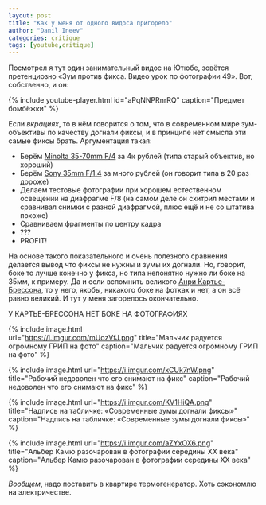 ```yaml
---
layout: post
title: "Как у меня от одного видоса пригорело"
author: "Danil Ineev"
categories: critique
tags: [youtube,critique]
---
```


Посмотрел я тут один занимательный видос на Ютюбе, зовётся претенциозно «Зум против фикса. Видео урок по фотографии 49». Вот, собственно, и он: 

{% include youtube-player.html 
           id="aPqNNPRnrRQ" 
           caption="Предмет бомбёжки" %}

Если *вкрациях*, то в нём говорится о том, что в современном мире зум-объективы по качеству догнали фиксы, и в принципе нет смысла эти самые фиксы брать. Аргументация такая:
- Берём [Minolta 35-70mm F/4](http://kurtmunger.com/minolta_af_35_70mm_f_4_reviewid180.html) за 4к рублей (типа старый объектив, но хороший)
- Берём [Sony 35mm F/1.4](http://www.imaging-resource.com/lenses/sony/35mm-f1.4-g-sal-35f14g/review/) за много рублей (он говорит типа в 20 раз дороже)
- Делаем тестовые фотографии при хорошем естественном освещении на диафрагме F/8 (на самом деле он схитрил местами и сравнивал снимки с разной диафрагмой, плюс ещё и не со штатива похоже)
- Сравниваем фрагменты по центру кадра
- ???
- PROFIT! 

На основе такого показательного и очень полезного сравнения делается вывод что фиксы не нужны и зумы их догнали. Но, говорит, боке то лучше конечно у фикса, но типа непонятно нужно ли боке на 35мм, к примеру. Да и если вспомнить великого [Анри Картье-Брессона](https://ru.wikipedia.org/wiki/%D0%9A%D0%B0%D1%80%D1%82%D1%8C%D0%B5-%D0%91%D1%80%D0%B5%D1%81%D1%81%D0%BE%D0%BD,_%D0%90%D0%BD%D1%80%D0%B8), то у него, якобы, никакого боке на фотках и нет, а он всё равно великий. И тут у меня загорелось окончательно.

У КАРТЬЕ-БРЕССОНА НЕТ БОКЕ НА ФОТОГРАФИЯХ

{% include image.html       
           url="https://i.imgur.com/mUozVfJ.png"
           title="Мальчик радуется огромному ГРИП на фото"
           caption="Мальчик радуется огромному ГРИП на фото" %}

{% include image.html
           url="https://i.imgur.com/xCUk7nW.png"
           title="Рабочий недоволен что его снимают на фикс"
           caption="Рабочий недоволен что его снимают на фикс" %}

{% include image.html
           url="https://i.imgur.com/KV1HiQA.png"
           title="Надпись на табличке: «Современные зумы догнали фиксы»"
           caption="Надпись на табличке: «Современные зумы догнали фиксы»" %}

{% include image.html
           url="https://i.imgur.com/aZYxOX6.png"
           title="Альбер Камю разочарован в фотографии середины XX века"
           caption="Альбер Камю разочарован в фотографии середины XX века" %}

*Вообщем*, надо поставить в квартире термогенератор. Хоть сэкономлю на электричестве.
